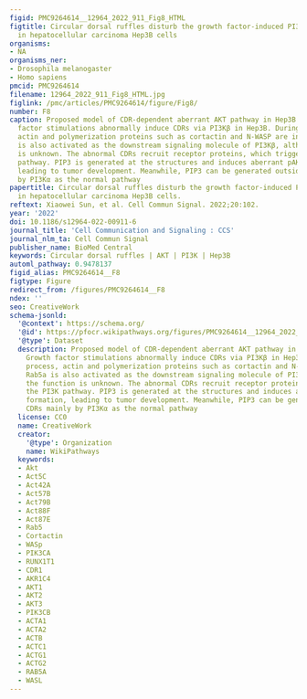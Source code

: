 ```yaml
---
figid: PMC9264614__12964_2022_911_Fig8_HTML
figtitle: Circular dorsal ruffles disturb the growth factor-induced PI3K-AKT pathway
  in hepatocellular carcinoma Hep3B cells
organisms:
- NA
organisms_ner:
- Drosophila melanogaster
- Homo sapiens
pmcid: PMC9264614
filename: 12964_2022_911_Fig8_HTML.jpg
figlink: /pmc/articles/PMC9264614/figure/Fig8/
number: F8
caption: Proposed model of CDR-dependent aberrant AKT pathway in Hep3B cells. Growth
  factor stimulations abnormally induce CDRs via PI3Kβ in Hep3B. During the process,
  actin and polymerization proteins such as cortactin and N-WASP are involved. Rab5a
  is also activated as the downstream signaling molecule of PI3Kβ, although the function
  is unknown. The abnormal CDRs recruit receptor proteins, which trigger the PI3K
  pathway. PIP3 is generated at the structures and induces aberrant pAKT formation,
  leading to tumor development. Meanwhile, PIP3 can be generated outside CDRs mainly
  by PI3Kα as the normal pathway
papertitle: Circular dorsal ruffles disturb the growth factor-induced PI3K-AKT pathway
  in hepatocellular carcinoma Hep3B cells.
reftext: Xiaowei Sun, et al. Cell Commun Signal. 2022;20:102.
year: '2022'
doi: 10.1186/s12964-022-00911-6
journal_title: 'Cell Communication and Signaling : CCS'
journal_nlm_ta: Cell Commun Signal
publisher_name: BioMed Central
keywords: Circular dorsal ruffles | AKT | PI3K | Hep3B
automl_pathway: 0.9478137
figid_alias: PMC9264614__F8
figtype: Figure
redirect_from: /figures/PMC9264614__F8
ndex: ''
seo: CreativeWork
schema-jsonld:
  '@context': https://schema.org/
  '@id': https://pfocr.wikipathways.org/figures/PMC9264614__12964_2022_911_Fig8_HTML.html
  '@type': Dataset
  description: Proposed model of CDR-dependent aberrant AKT pathway in Hep3B cells.
    Growth factor stimulations abnormally induce CDRs via PI3Kβ in Hep3B. During the
    process, actin and polymerization proteins such as cortactin and N-WASP are involved.
    Rab5a is also activated as the downstream signaling molecule of PI3Kβ, although
    the function is unknown. The abnormal CDRs recruit receptor proteins, which trigger
    the PI3K pathway. PIP3 is generated at the structures and induces aberrant pAKT
    formation, leading to tumor development. Meanwhile, PIP3 can be generated outside
    CDRs mainly by PI3Kα as the normal pathway
  license: CC0
  name: CreativeWork
  creator:
    '@type': Organization
    name: WikiPathways
  keywords:
  - Akt
  - Act5C
  - Act42A
  - Act57B
  - Act79B
  - Act88F
  - Act87E
  - Rab5
  - Cortactin
  - WASp
  - PIK3CA
  - RUNX1T1
  - CDR1
  - AKR1C4
  - AKT1
  - AKT2
  - AKT3
  - PIK3CB
  - ACTA1
  - ACTA2
  - ACTB
  - ACTC1
  - ACTG1
  - ACTG2
  - RAB5A
  - WASL
---
```

